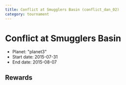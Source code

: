 ```yaml
---
title: Conflict at Smugglers Basin (conflict_dan_02)
category: tournament
---
```

# Conflict at Smugglers Basin

  * Planet: "planet3"
  * Start date: 2015-07-31
  * End date: 2015-08-07

## Rewards

